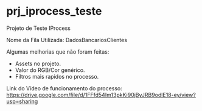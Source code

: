 # prj_iprocess_teste
Projeto de Teste IProcess

Nome da Fila Utilizada: DadosBancariosClientes

Algumas melhorias que não foram feitas:
 - Assets no projeto.
 - Valor do RGB/Cor genérico.
 - Filtros mais rapidos no processo.

Link do Vídeo de funcionamento do processo:
https://drive.google.com/file/d/1FFfd54Im13pkKi90jByJRB9odlE18-ey/view?usp=sharing
